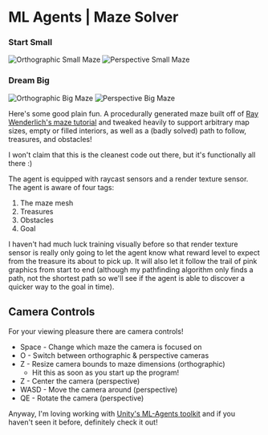 # ML Agents | Maze Solver

### Start Small
![Orthographic Small Maze](https://github.com/afewvowels/unity_00_10_mlagents_maze_solver/blob/master/images/small_ortho.png)
![Perspective Small Maze](https://github.com/afewvowels/unity_00_10_mlagents_maze_solver/blob/master/images/small_perspective.png)

### Dream Big
![Orthographic Big Maze](https://github.com/afewvowels/unity_00_10_mlagents_maze_solver/blob/master/images/large_ortho.png)
![Perspective Big Maze](https://github.com/afewvowels/unity_00_10_mlagents_maze_solver/blob/master/images/large_perspective.png)

Here's some good plain fun. A procedurally generated maze built off of [Ray Wenderlich's maze tutorial](https://www.raywenderlich.com/82-procedural-generation-of-mazes-with-unity) and tweaked heavily to support arbitrary map sizes, empty or filled interiors, as well as a (badly solved) path to follow, treasures, and obstacles!

I won't claim that this is the cleanest code out there, but it's functionally all there :)

The agent is equipped with raycast sensors and a render texture sensor. The agent is aware of four tags:
1. The maze mesh
2. Treasures
3. Obstacles
4. Goal

I haven't had much luck training visually before so that render texture sensor is really only going to let the agent know what reward level to expect from the treasure its about to pick up. It will also let it follow the trail of pink graphics from start to end (although my pathfinding algorithm only finds a path, not the shortest path so we'll see if the agent is able to discover a quicker way to the goal in time).

## Camera Controls
For your viewing pleasure there are camera controls!
* Space - Change which maze the camera is focused on
* O - Switch between orthographic & perspective cameras
* Z - Resize camera bounds to maze dimensions (orthographic)
  * Hit this as soon as you start up the program!
* Z - Center the camera (perspective)
* WASD - Move the camera around (perspective)
* QE - Rotate the camera (perspective)

Anyway, I'm loving working with [Unity's ML-Agents toolkit](https://github.com/Unity-Technologies/ml-agents) and if you haven't seen it before, definitely check it out!
